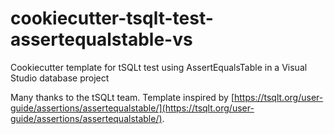 # cookiecutter-tsqlt-test-assertequalstable-vs
Cookiecutter template for tSQLt test using AssertEqualsTable in a Visual Studio database project

Many thanks to the tSQLt team.
Template inspired by [https://tsqlt.org/user-guide/assertions/assertequalstable/](https://tsqlt.org/user-guide/assertions/assertequalstable/).